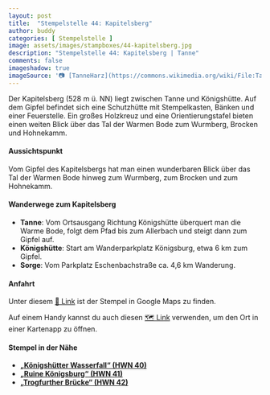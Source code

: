```yaml
---
layout: post
title:  "Stempelstelle 44: Kapitelsberg"
author: buddy
categories: [ Stempelstelle ]
image: assets/images/stampboxes/44-kapitelsberg.jpg
description: "Stempelstelle 44: Kapitelsberg | Tanne"
comments: false
imageshadow: true
imageSource: '📷 [TanneHarz](https://commons.wikimedia.org/wiki/File:TanneHarz.jpg) von <a href="https://de.wikipedia.org/wiki/Benutzer:Tanne85" class="extiw" title="de:Benutzer:Tanne85">Tanne85</a> unter Lizenz Public domain'
---
```


Der Kapitelsberg (528 m ü. NN) liegt zwischen Tanne und Königshütte. Auf dem Gipfel befindet sich eine Schutzhütte mit Stempelkasten, Bänken und einer Feuerstelle. Ein großes Holzkreuz und eine Orientierungstafel bieten einen weiten Blick über das Tal der Warmen Bode zum Wurmberg, Brocken und Hohnekamm.

#### Aussichtspunkt

Vom Gipfel des Kapitelsbergs hat man einen wunderbaren Blick über das Tal der Warmen Bode hinweg zum Wurmberg, zum Brocken und zum Hohnekamm.

#### Wanderwege zum Kapitelsberg

- **Tanne**: Vom Ortsausgang Richtung Königshütte überquert man die Warme Bode, folgt dem Pfad bis zum Allerbach und steigt dann zum Gipfel auf.
- **Königshütte**: Start am Wanderparkplatz Königsburg, etwa 6 km zum Gipfel.
- **Sorge**: Vom Parkplatz Eschenbachstraße ca. 4,6 km Wanderung.

#### Anfahrt

Unter diesem [📍 Link](https://www.google.com/maps/dir/?api=1&origin=&destination=51.70559%2C%2010.74089) ist der Stempel in Google Maps zu finden.

<div class="android-only">
  Auf einem Handy kannst du auch diesen 
  <a href="geo:51.70559,10.74089">🗺️ Link</a> 
  verwenden, um den Ort in einer Kartenapp zu öffnen.
  <p></p>
</div>

#### Stempel in der Nähe

- [**„Königshütter Wasserfall“ (HWN 40)**](/stempelstelle-40-koenigshuetter-wasserfall)
- [**„Ruine Königsburg“ (HWN 41)**](/stempelstelle-41-ruine-koenigsburg)
- [**„Trogfurther Brücke“ (HWN 42)**](/stempelstelle-42-trogfurther-bruecke)
